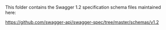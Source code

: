 This folder contains the Swagger 1.2 specification schema files maintained here:

https://github.com/swagger-api/swagger-spec/tree/master/schemas/v1.2
